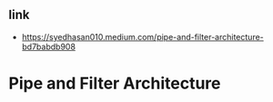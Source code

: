 ## link

- https://syedhasan010.medium.com/pipe-and-filter-architecture-bd7babdb908

# Pipe and Filter Architecture
